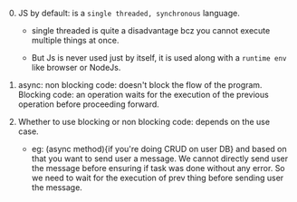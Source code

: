 0. JS by default: is a `single threaded, synchronous` language.

    - single threaded is quite a disadvantage bcz you cannot execute multiple things at once.

    - But Js is never used just by itself, it is used along with a `runtime env` like browser or NodeJs.

1. async: non blocking code: doesn't block the flow of the program.
Blocking code: an operation waits for the execution of the previous operation before proceeding forward.

2. Whether to use blocking or non blocking code: depends on the use case.
    - eg: (async method){if you're doing CRUD on user DB} and based on that you want to send user a message. We cannot directly send user the message before ensuring if task was done without any error. So we need to wait for the execution of prev thing before sending user the message.